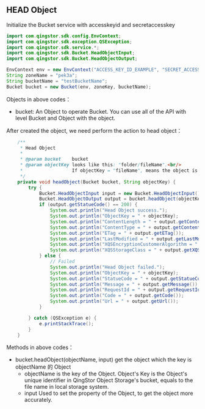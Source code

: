 ## HEAD Object

Initialize the Bucket service with accesskeyid and secretaccesskey

``` java
import com.qingstor.sdk.config.EnvContext;
import com.qingstor.sdk.exception.QSException;
import com.qingstor.sdk.service.*;
import com.qingstor.sdk.Bucket.HeadObjectInput;
import com.qingstor.sdk.Bucket.HeadObjectOutput;

EnvContext env = new EnvContext("ACCESS_KEY_ID_EXAMPLE", "SECRET_ACCESS_KEY_EXAMPLE");
String zoneName = "pek3a";
String bucketName = "testBucketName";
Bucket bucket = new Bucket(env, zoneKey, bucketName);
```

Objects in above codes：
- bucket: An Object to operate Bucket. You can use all of the API with level Bucket and Object with the object.

After created the object, we need perform the action to head object：

``` java
    /**
     * Head Object
     *
     * @param bucket    bucket
     * @param objectKey looks like this: "folder/fileName".<br/>
     *                  If objectKey = "fileName", means the object is in the bucket's root folder.
     */
    private void headObject(Bucket bucket, String objectKey) {
        try {
            Bucket.HeadObjectInput input = new Bucket.HeadObjectInput();
            Bucket.HeadObjectOutput output = bucket.headObject(objectKey, input);
            if (output.getStatueCode() == 200) {
                System.out.println("Head Object success.");
                System.out.println("ObjectKey = " + objectKey);
                System.out.println("ContentLength = " + output.getContentLength());
                System.out.println("ContentType = " + output.getContentType());
                System.out.println("ETag = " + output.getETag());
                System.out.println("LastModified = " + output.getLastModified());
                System.out.println("XQSEncryptionCustomerAlgorithm = " + output.getXQSEncryptionCustomerAlgorithm());
                System.out.println("XQSStorageClass = " + output.getXQSStorageClass());
            } else {
                // Failed
                System.out.println("Head Object failed.");
                System.out.println("ObjectKey = " + objectKey);
                System.out.println("StatueCode = " + output.getStatueCode());
                System.out.println("Message = " + output.getMessage());
                System.out.println("RequestId = " + output.getRequestId());
                System.out.println("Code = " + output.getCode());
                System.out.println("Url = " + output.getUrl());
            }

        } catch (QSException e) {
            e.printStackTrace();
        }
    }


```

Methods in above codes：
- bucket.headObject(objectName, input) get the object which the key is objectName 的 Object
	- objectName is the key of the Object. Object's Key is the Object's unique identifier in QingStor Object Storage's bucket, equals to the file name in local storage system.
	- input Used to set the property of the Object, to get the object more accurately.
